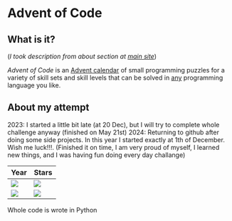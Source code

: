 #  Advent of Code

##  What is it?
(_I took description from about section at [main site](https://adventofcode.com/2023/about)_)

_Advent of Code_ is an [Advent calendar](https://en.wikipedia.org/wiki/Advent_calendar) of small programming puzzles for a variety of skill sets and skill levels that can be solved in [any](https://github.com/search?q=advent+of+code) programming language you like.
  
## About my attempt

2023: I started a little bit late (at 20 Dec), but I will try to complete whole challenge anyway (finished on May 21st)
2024: Returning to github after doing some side projects. In this year I started exactly at 1th of December. Wish me luck!!!. (Finished it on time, I am very proud of myself, I learned new things, and I was having fun doing every day challange)

| Year    | Stars |
| -------- | ------- |
| ![](https://img.shields.io/badge/📅-2023-blue) | ![](https://img.shields.io/badge/stars%20⭐-50-yellow) |
| ![](https://img.shields.io/badge/📅-2024-blue) | ![](https://img.shields.io/badge/stars%20⭐-50-yellow) |

Whole code is wrote in Python

